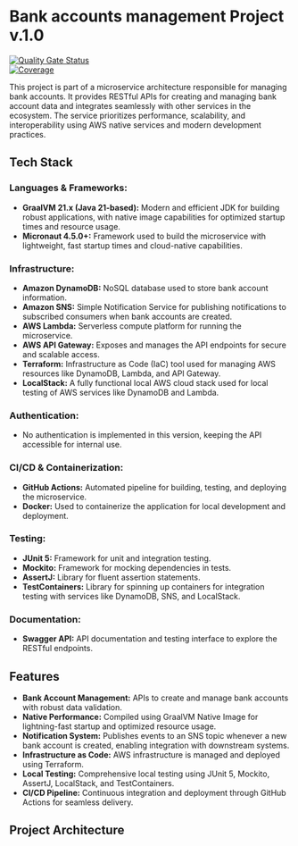 # Bank accounts management Project v.1.0

[![Quality Gate Status](https://sonarcloud.io/api/project_badges/measure?project=jcondotta_bank-account-management&metric=alert_status)](https://sonarcloud.io/summary/new_code?id=jcondotta_bank-account-management)  
[![Coverage](https://sonarcloud.io/api/project_badges/measure?project=jcondotta_bank-account-management&metric=coverage)](https://sonarcloud.io/summary/new_code?id=jcondotta_bank-account-management)

This project is part of a microservice architecture responsible for managing bank accounts. It provides RESTful APIs for creating and managing bank account data and integrates seamlessly with other services in the ecosystem. The service prioritizes performance, scalability, and interoperability using AWS native services and modern development practices.

## Tech Stack

### Languages & Frameworks:

- **GraalVM 21.x (Java 21-based):** Modern and efficient JDK for building robust applications, with native image capabilities for optimized startup times and resource usage.
- **Micronaut 4.5.0+:** Framework used to build the microservice with lightweight, fast startup times and cloud-native capabilities.

### Infrastructure:

- **Amazon DynamoDB:** NoSQL database used to store bank account information.
- **Amazon SNS:** Simple Notification Service for publishing notifications to subscribed consumers when bank accounts are created.
- **AWS Lambda:** Serverless compute platform for running the microservice.
- **AWS API Gateway:** Exposes and manages the API endpoints for secure and scalable access.
- **Terraform:** Infrastructure as Code (IaC) tool used for managing AWS resources like DynamoDB, Lambda, and API Gateway.
- **LocalStack:** A fully functional local AWS cloud stack used for local testing of AWS services like DynamoDB and Lambda.

### Authentication:

- No authentication is implemented in this version, keeping the API accessible for internal use.

### CI/CD & Containerization:

- **GitHub Actions:** Automated pipeline for building, testing, and deploying the microservice.
- **Docker:** Used to containerize the application for local development and deployment.

### Testing:

- **JUnit 5:** Framework for unit and integration testing.
- **Mockito:** Framework for mocking dependencies in tests.
- **AssertJ:** Library for fluent assertion statements.
- **TestContainers:** Library for spinning up containers for integration testing with services like DynamoDB, SNS, and LocalStack.

### Documentation:

- **Swagger API:** API documentation and testing interface to explore the RESTful endpoints.

## Features

- **Bank Account Management:** APIs to create and manage bank accounts with robust data validation.
- **Native Performance:** Compiled using GraalVM Native Image for lightning-fast startup and optimized resource usage.
- **Notification System:** Publishes events to an SNS topic whenever a new bank account is created, enabling integration with downstream systems.
- **Infrastructure as Code:** AWS infrastructure is managed and deployed using Terraform.
- **Local Testing:** Comprehensive local testing using JUnit 5, Mockito, AssertJ, LocalStack, and TestContainers.
- **CI/CD Pipeline:** Continuous integration and deployment through GitHub Actions for seamless delivery.

## Project Architecture